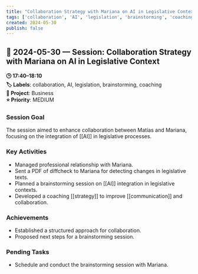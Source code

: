 ```yaml
---
title: "Collaboration Strategy with Mariana on AI in Legislative Context"
tags: ['collaboration', 'AI', 'legislation', 'brainstorming', 'coaching']
created: 2024-05-30
publish: false
---
```


## 📅 2024-05-30 — Session: Collaboration Strategy with Mariana on AI in Legislative Context

**🕒 17:40–18:10**  
**🏷️ Labels**: collaboration, AI, legislation, brainstorming, coaching  
**📂 Project**: Business  
**⭐ Priority**: MEDIUM  


### Session Goal
The session aimed to enhance collaboration between Matías and Mariana, focusing on the integration of [[AI]] in legislative processes.

### Key Activities
- Managed professional relationship with Mariana.
- Sent a PDF of diffcheck to Mariana for detecting changes in legislative texts.
- Planned a brainstorming session on [[AI]] integration in legislative contexts.
- Developed a coaching [[strategy]] to improve [[communication]] and collaboration.

### Achievements
- Established a structured approach for collaboration.
- Proposed next steps for a brainstorming session.

### Pending Tasks
- Schedule and conduct the brainstorming session with Mariana.
